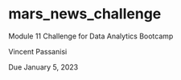 # mars_news_challenge
Module 11 Challenge for Data Analytics Bootcamp

Vincent Passanisi

Due January 5, 2023
